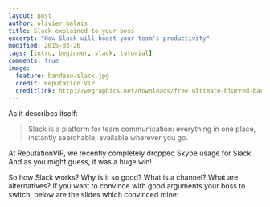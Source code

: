 ```yaml
---
layout: post
author: olivier_balais
title: Slack explained to your boss
excerpt: "How Slack will boost your team's productivity"
modified: 2015-03-26
tags: [intro, beginner, slack, tutorial]
comments: true
image:
  feature: bandeau-slack.jpg
  credit: Reputation VIP
  creditlink: http://wegraphics.net/downloads/free-ultimate-blurred-background-pack/
---
```


As it describes itself:

> Slack is a platform for team communication: everything in one place, instantly searchable, available wherever you go.

At ReputationVIP, we recently completely dropped Skype usage for Slack. And as you might guess, it was a huge win!

So how Slack works? Why is it so good? What is a channel? What are alternatives? If you want to convince with good
arguments your boss to switch, below are the slides which convinced mine:

<script async class="speakerdeck-embed" data-id="0fc2069351ce47b1b24ba20fcc65027f" data-ratio="1.77777777777778" src="//speakerdeck.com/assets/embed.js"></script>
